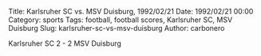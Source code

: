 Title: Karlsruher SC vs. MSV Duisburg, 1992/02/21
Date: 1992/02/21 00:00
Category: sports
Tags: football, football scores, Karlsruher SC, MSV Duisburg
Slug: karlsruher-sc-vs-msv-duisburg
Author: carbonero


Karlsruher SC 2 - 2 MSV Duisburg
